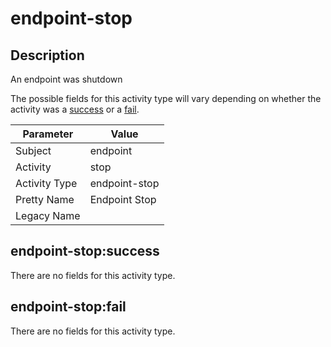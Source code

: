 endpoint-stop
=============

Description
-----------
An endpoint was shutdown

The possible fields for this activity type will vary depending on whether the activity was a [success](#endpoint-stopsuccess) or a [fail](#endpoint-stopfail).

| Parameter     | Value         |
| ------------- | ------------- |
| Subject       | endpoint      |
| Activity      | stop          |
| Activity Type | endpoint-stop |
| Pretty Name   | Endpoint Stop |
| Legacy Name   |               |

endpoint-stop:success
---------------------

There are no fields for this activity type.


endpoint-stop:fail
------------------

There are no fields for this activity type.
